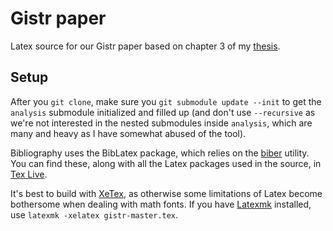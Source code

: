 Gistr paper
===========

Latex source for our Gistr paper based on chapter 3 of my [thesis](https://github.com/wehlutyk/thesis).

Setup
-----

After you `git clone`, make sure you `git submodule update --init` to get the `analysis` submodule initialized and filled up (and don't use `--recursive` as we're not interested in the nested submodules inside `analysis`, which are many and heavy as I have somewhat abused of the tool).

Bibliography uses the BibLatex package, which relies on the [biber](http://biblatex-biber.sourceforge.net/) utility. You can find these, along with all the Latex packages used in the source, in [Tex Live](https://tug.org/texlive/). 

It's best to build with [XeTex](http://xetex.sourceforge.net/), as otherwise some limitations of Latex become bothersome when dealing with math fonts. If you have [Latexmk](https://www.ctan.org/pkg/latexmk/) installed, use `latexmk -xelatex gistr-master.tex`.

